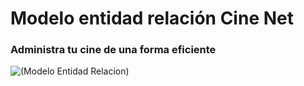 # Modelo entidad relación Cine Net

### Administra tu cine de una forma eficiente

![(Modelo Entidad Relacion)](https://gitlab.com/Yuberley/cine-net/-/raw/master/img/Model%20ER.png)
